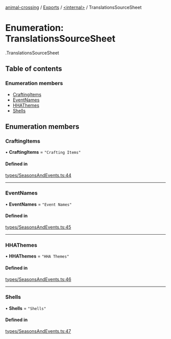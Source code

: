 [animal-crossing](../README.md) / [Exports](../modules.md) / [<internal\>](../modules/internal_.md) / TranslationsSourceSheet

# Enumeration: TranslationsSourceSheet

[<internal>](../modules/internal_.md).TranslationsSourceSheet

## Table of contents

### Enumeration members

- [CraftingItems](internal_.TranslationsSourceSheet-3.md#craftingitems)
- [EventNames](internal_.TranslationsSourceSheet-3.md#eventnames)
- [HHAThemes](internal_.TranslationsSourceSheet-3.md#hhathemes)
- [Shells](internal_.TranslationsSourceSheet-3.md#shells)

## Enumeration members

### CraftingItems

• **CraftingItems** = `"Crafting Items"`

#### Defined in

[types/SeasonsAndEvents.ts:44](https://github.com/Norviah/animal-crossing/blob/4d5e5b0/module/types/SeasonsAndEvents.ts#L44)

___

### EventNames

• **EventNames** = `"Event Names"`

#### Defined in

[types/SeasonsAndEvents.ts:45](https://github.com/Norviah/animal-crossing/blob/4d5e5b0/module/types/SeasonsAndEvents.ts#L45)

___

### HHAThemes

• **HHAThemes** = `"HHA Themes"`

#### Defined in

[types/SeasonsAndEvents.ts:46](https://github.com/Norviah/animal-crossing/blob/4d5e5b0/module/types/SeasonsAndEvents.ts#L46)

___

### Shells

• **Shells** = `"Shells"`

#### Defined in

[types/SeasonsAndEvents.ts:47](https://github.com/Norviah/animal-crossing/blob/4d5e5b0/module/types/SeasonsAndEvents.ts#L47)
